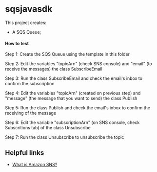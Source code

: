 # sqsjavasdk

This project creates:
- A SQS Queue;

#### How to test

Step 1: Create the SQS Queue using the template in this folder

Step 2: Edit the variables "topicArn" (check SNS console) and "email" (to receive the messages) the class SubscribeEmail

Step 3: Run the class SubscribeEmail and check the email's inbox to confirm the subscription

Step 4: Edit the variables "topicArn" (created on previous step) and "message" (the message that you want to send) the class Publish

Step 5: Run the class Publish and check the email's inbox to confirm the receiving of the message

Step 6: Edit the variable "subscriptionArn" (on SNS console, check Subscritions tab) of the class Unsubscribe

Step 7: Run the class Unsubscribe to unsubscribe the topic

## Helpful links

- [What is Amazon SNS?][1]

[1]: https://docs.aws.amazon.com/sns/latest/dg/welcome.html